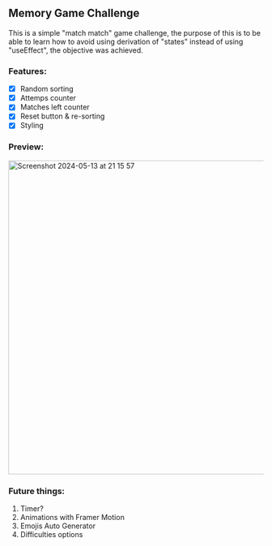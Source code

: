 ## Memory Game Challenge
This is a simple "match match" game challenge, the purpose of this is to be able to learn how to avoid using derivation of "states" instead of using "useEffect", the objective was achieved.
### Features:
- [x] Random sorting
- [x] Attemps counter
- [x] Matches left counter
- [x] Reset button & re-sorting
- [x] Styling

### Preview: 
<img width="619" alt="Screenshot 2024-05-13 at 21 15 57" src="https://github.com/itsJosephV/memory-game-challenge/assets/114157492/47006035-cfab-406e-88a5-8bf17bf3059e">


### Future things:
1. Timer?
2. Animations with Framer Motion
3. Emojis Auto Generator
4. Difficulties options 
